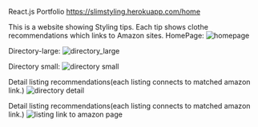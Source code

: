 React.js Portfolio
https://slimstyling.herokuapp.com/home

This is a website showing Styling tips. Each tip shows clothe recommendations which links to Amazon sites.
HomePage:
![homepage](https://user-images.githubusercontent.com/24197486/125153817-32512280-e10b-11eb-8fcf-011c54ca2d0b.png)


Directory-large:
![directory_large](https://user-images.githubusercontent.com/24197486/125153818-341ae600-e10b-11eb-9a21-489b2fef92e7.png)


Directory small:
![directory small](https://user-images.githubusercontent.com/24197486/125153873-98d64080-e10b-11eb-8c49-06be191cd2d8.png)


Detail listing recommendations(each listing connects to matched amazon link.)
![directory detail](https://user-images.githubusercontent.com/24197486/125153876-a1c71200-e10b-11eb-9c49-f6d92b119eb9.png)


Detail listing recommendations(each listing connects to matched amazon link.)
![listing link to amazon page](https://user-images.githubusercontent.com/24197486/125153879-a2f83f00-e10b-11eb-810e-0d3c40adf03a.png)




